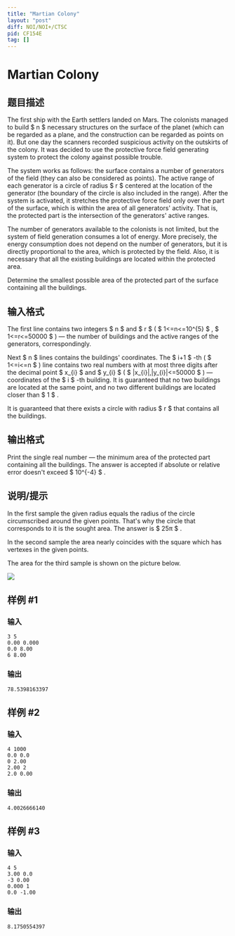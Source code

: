 ```yaml
---
title: "Martian Colony"
layout: "post"
diff: NOI/NOI+/CTSC
pid: CF154E
tag: []
---
```


# Martian Colony

## 题目描述

The first ship with the Earth settlers landed on Mars. The colonists managed to build $ n $ necessary structures on the surface of the planet (which can be regarded as a plane, and the construction can be regarded as points on it). But one day the scanners recorded suspicious activity on the outskirts of the colony. It was decided to use the protective force field generating system to protect the colony against possible trouble.

The system works as follows: the surface contains a number of generators of the field (they can also be considered as points). The active range of each generator is a circle of radius $ r $ centered at the location of the generator (the boundary of the circle is also included in the range). After the system is activated, it stretches the protective force field only over the part of the surface, which is within the area of all generators' activity. That is, the protected part is the intersection of the generators' active ranges.

The number of generators available to the colonists is not limited, but the system of field generation consumes a lot of energy. More precisely, the energy consumption does not depend on the number of generators, but it is directly proportional to the area, which is protected by the field. Also, it is necessary that all the existing buildings are located within the protected area.

Determine the smallest possible area of the protected part of the surface containing all the buildings.

## 输入格式

The first line contains two integers $ n $ and $ r $ ( $ 1<=n<=10^{5} $ , $ 1<=r<=50000 $ ) — the number of buildings and the active ranges of the generators, correspondingly.

Next $ n $ lines contains the buildings' coordinates. The $ i+1 $ -th ( $ 1<=i<=n $ ) line contains two real numbers with at most three digits after the decimal point $ x_{i} $ and $ y_{i} $ ( $ |x_{i}|,|y_{i}|<=50000 $ ) — coordinates of the $ i $ -th building. It is guaranteed that no two buildings are located at the same point, and no two different buildings are located closer than $ 1 $ .

It is guaranteed that there exists a circle with radius $ r $ that contains all the buildings.

## 输出格式

Print the single real number — the minimum area of the protected part containing all the buildings. The answer is accepted if absolute or relative error doesn't exceed $ 10^{-4} $ .

## 说明/提示

In the first sample the given radius equals the radius of the circle circumscribed around the given points. That's why the circle that corresponds to it is the sought area. The answer is $ 25π $ .

In the second sample the area nearly coincides with the square which has vertexes in the given points.

The area for the third sample is shown on the picture below.

 ![](https://cdn.luogu.com.cn/upload/vjudge_pic/CF154E/a901b9df8ddeae6d9f0bd878416911f06566a2dc.png)

## 样例 #1

### 输入

```
3 5
0.00 0.000
0.0 8.00
6 8.00

```

### 输出

```
78.5398163397

```

## 样例 #2

### 输入

```
4 1000
0.0 0.0
0 2.00
2.00 2
2.0 0.00

```

### 输出

```
4.0026666140

```

## 样例 #3

### 输入

```
4 5
3.00 0.0
-3 0.00
0.000 1
0.0 -1.00

```

### 输出

```
8.1750554397

```

